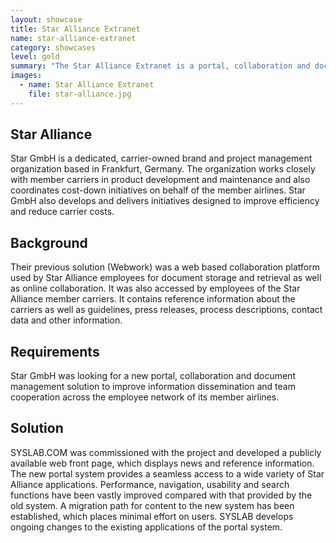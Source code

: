 ```yaml
---
layout: showcase
title: Star Alliance Extranet
name: star-alliance-extranet
category: showcases
level: gold
summary: "The Star Alliance Extranet is a portal, collaboration and document management solution for information dissemination and team cooperation across the employee network of its member airlines."
images:
  - name: Star Alliance Extranet 
    file: star-alliance.jpg
---
```


## Star Alliance

Star GmbH is a dedicated, carrier-owned brand and project management organization based in Frankfurt, Germany. The organization works closely with member carriers in product development and maintenance and also coordinates cost-down initiatives on behalf of the member airlines. Star GmbH also develops and delivers initiatives designed to improve efficiency and reduce carrier costs.

## Background

Their previous solution (Webwork) was a web based collaboration platform used by Star Alliance employees for document storage and retrieval as well as online collaboration. It was also accessed by employees of the Star Alliance member carriers. It contains reference information about the carriers as well as guidelines, press releases, process descriptions, contact data and other information.

## Requirements

Star GmbH was looking for a new portal, collaboration and document management solution to improve information dissemination and team cooperation across the employee network of its member airlines.

## Solution

SYSLAB.COM was commissioned with the project and developed a publicly available web front page, which displays news and reference information. The new portal system provides a seamless access to a wide variety of Star Alliance applications. Performance, navigation, usability and search functions have been vastly improved compared with that provided by the old system. A migration path for content to the new system has been established, which places minimal effort on users. SYSLAB develops ongoing changes to the existing applications of the portal system.

